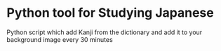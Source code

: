 # Python tool for Studying Japanese 

Python script which add Kanji from the dictionary and add it to your background image every 30 minutes
